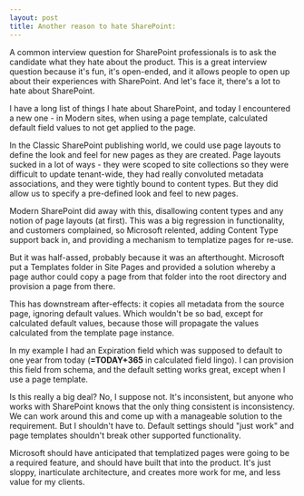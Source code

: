 ```yaml
---
layout: post
title: Another reason to hate SharePoint: 
---
```



A common interview question for SharePoint professionals is to ask the candidate what they hate about the product. This is a great interview question because it's fun, it's open-ended, and it allows people to open up about their experiences with SharePoint. And let's face it, there's a lot to hate about SharePoint.

I have a long list of things I hate about SharePoint, and today I encountered a new one - in Modern sites, when using a page template, calculated default field values to not get applied to the page.

In the Classic SharePoint publishing world, we could use page layouts to define the look and feel for new pages as they are created. Page layouts sucked in a lot of ways - they were scoped to site collections so they were difficult to update tenant-wide, they had really convoluted metadata associations, and they were tightly bound to content types. But they did allow us to specify a pre-defined look and feel to new pages.

Modern SharePoint did away with this, disallowing content types and any notion of page layouts (at first). This was a big regression in functionality, and customers complained, so Microsoft relented, adding Content Type support back in, and providing a mechanism to templatize pages for re-use.

But it was half-assed, probably because it was an afterthought. Microsoft put a Templates folder in Site Pages and provided a solution whereby a page author could copy a page from that folder into the root directory and provision a page from there.

This has downstream after-effects: it copies all metadata from the source page, ignoring default values. Which wouldn't be so bad, except for calculated default values, because those will propagate the values calculated from the template page instance.

In my example I had an Expiration field which was supposed to default to one year from today (**=TODAY+365** in calculated field lingo). I can provision this field from schema, and the default setting works great, except when I use a page template.

Is this really a big deal? No, I suppose not. It's inconsistent, but anyone who works with SharePoint knows that the only thing consistent is inconsistency.  We can work around this and come up with a manageable solution to the requirement. But I shouldn't have to. Default settings should "just work" and page templates shouldn't break other supported functionality.

Microsoft should have anticipated that templatized pages were going to be a required feature, and should have built that into the product. It's just sloppy, inarticulate architecture, and creates more work for me, and less value for my clients.
